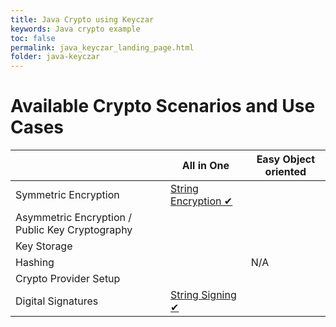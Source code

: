 ```yaml
---
title: Java Crypto using Keyczar
keywords: Java crypto example
toc: false
permalink: java_keyczar_landing_page.html
folder: java-keyczar
---
```


# Available Crypto Scenarios and Use Cases

|                                                 | All in One                             | Easy Object oriented                 |
|-------------------------------------------------|----------------------------------------|--------------------------------------|
| Symmetric Encryption                            | [String Encryption ✔](java_keyczar_string_encryption_symmetric.html) |                     |
| Asymmetric Encryption / Public Key Cryptography |                                        |                                      |
| Key Storage                                     |                                        |                                      |
| Hashing                                         |                                        | N/A                                  |
| Crypto Provider Setup                           |                                        |                                      |
| Digital Signatures                              | [String Signing ✔](java_keyczar_string_sign.html)                                       |                                      |
